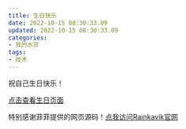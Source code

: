 ```yaml
---
title: 生日快乐
date: 2022-10-15 08:30:33.09
updated: 2022-10-15 08:30:33.09
categories: 
- 我的水货
tags: 
- 技术
---
```



祝自己生日快乐！

[点击查看生日页面](http://bd.wangshengjj.work)

特别感谢菲菲提供的网页源码！[点我访问Rainkavik官网](https://www.rainkavik.com/)
